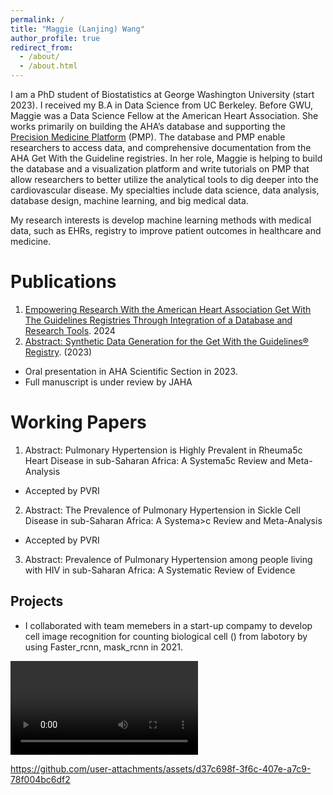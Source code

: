 ```yaml
---
permalink: /
title: "Maggie (Lanjing) Wang"
author_profile: true
redirect_from: 
  - /about/
  - /about.html
---
```


I am a PhD student of Biostatistics at George Washington University (start 2023). I received my B.A in Data Science from UC Berkeley. Before GWU, Maggie was a Data Science Fellow at the American Heart Association. She works primarily on building the AHA’s database and supporting the [Precision Medicine Platform](https://precision.heart.org/) (PMP). The database and PMP enable researchers to access data, and comprehensive documentation from the AHA Get With the Guideline registries. In her role, Maggie is helping to build the database and a visualization platform and write tutorials on PMP that allow researchers to better utilize the analytical tools to dig deeper into the cardiovascular disease. My specialties include data science, data analysis, database design, machine learning, and big medical data.

My research interests is develop machine learning methods with medical data, such as EHRs, registry to improve patient outcomes in healthcare and medicine.


Publications
======
1. [Empowering Research With the American Heart Association Get With The Guidelines Registries Through Integration of a Database and Research Tools](https://www.ahajournals.org/doi/pdf/10.1161/CIRCOUTCOMES.124.010967?casa_token=wDjHAYumfyYAAAAA:X9ox8-z6yjdE9TjXINUh-yRcGmHDoelQvoO1JYLp8PQZezVA1UXWdseA4y-AbNhOnqSqk38UjOkpPtM). 2024
2. [Abstract: Synthetic Data Generation for the Get With the Guidelines® Registry](https://www.ahajournals.org/doi/10.1161/circ.148.suppl_1.15738). (2023) 
* Oral presentation in AHA Scientific Section in 2023.
* Full manuscript is under review by JAHA

Working Papers
======
1. Abstract: Pulmonary Hypertension is Highly Prevalent in Rheuma5c Heart Disease in sub-Saharan Africa: A Systema5c Review and Meta-Analysis
* Accepted by PVRI
2. Abstract: The Prevalence of Pulmonary Hypertension in Sickle Cell Disease in sub-Saharan Africa: A Systema>c Review and Meta-Analysis
* Accepted by PVRI
3. Abstract: Prevalence of Pulmonary Hypertension among people living with HIV in sub-Saharan Africa: A Systematic Review of Evidence

Projects
------
* I collaborated with team memebers in a start-up compamy to develop cell image recognition for counting biological cell () from labotory by using Faster_rcnn, mask_rcnn in 2021.

![Demo](https://github.com/maggielanjingwang/maggiewang.github.io/blob/master/images/44.mp4)

https://github.com/user-attachments/assets/d37c698f-3f6c-407e-a7c9-78f004bc6df2


